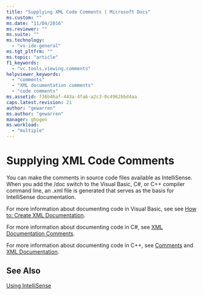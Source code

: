 ```yaml
---
title: "Supplying XML Code Comments | Microsoft Docs"
ms.custom: ""
ms.date: "11/04/2016"
ms.reviewer: ""
ms.suite: ""
ms.technology: 
  - "vs-ide-general"
ms.tgt_pltfrm: ""
ms.topic: "article"
f1_keywords: 
  - "vc.tools.viewing.comments"
helpviewer_keywords: 
  - "comments"
  - "XML documentation comments"
  - "code comments"
ms.assetid: f36b46af-443a-4fa6-a2c3-0c4962bbd4aa
caps.latest.revision: 21
author: "gewarren"
ms.author: "gewarren"
manager: ghogen
ms.workload: 
  - "multiple"
---
```

# Supplying XML Code Comments
You can make the comments in source code files available as IntelliSense. When you add the /doc switch to the Visual Basic, C#, or C++ compiler command line, an .xml file is generated that serves as the basis for IntelliSense documentation.  
  
 For more information about documenting code in Visual Basic, see see [How to: Create XML Documentation](/dotnet/visual-basic/programming-guide/program-structure/how-to-create-xml-documentation).  
  
 For more information about documenting code in C#, see [XML Documentation Comments](/dotnet/csharp/programming-guide/xmldoc/xml-documentation-comments).  
  
 For more information about documenting code in C++, see [Comments](/cpp/cpp/comments-cpp) and [XML Documentation](/cpp/ide/xml-documentation-visual-cpp).  
  
## See Also  
 [Using IntelliSense](../ide/using-intellisense.md)